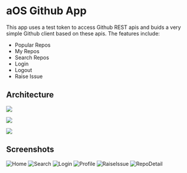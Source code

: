 # aOS Github App

This app uses a test token to access Github REST apis and buids a very simple Github client based on these apis. The features include:

- Popular Repos
- My Repos
- Search Repos
- Login
- Logout
- Raise Issue

## Architecture

![](./screenshots/GitHubAppArchitecture.png)

![](./screenshots/GitHubAppCoreClasses.png)

![](./screenshots/GitHubAppLoginAndIssueFlow.png)

## Screenshots

![Home](./screenshots/ScreenHome.png)
![Search](./screenshots/ScreenSearch.png)
![Login](./screenshots/ScreenLogin.png)
![Profile](./screenshots/ScreenProfile.png)
![RaiseIssue](./screenshots/ScreenRaiseIssue.png)
![RepoDetail](./screenshots/ScreenRepoDetail.png)